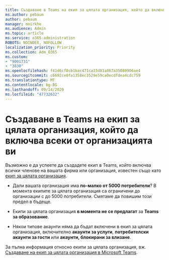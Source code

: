 ```yaml
---
title: Създаване в Teams на екип за цялата организация, който да включва всеки от организацията ви
ms.author: pebaum
author: pebaum
manager: mnirkhe
ms.audience: Admin
ms.topic: article
ms.service: o365-administration
ROBOTS: NOINDEX, NOFOLLOW
localization_priority: Priority
ms.collection: Adm_O365
ms.custom:
- "9001731"
- "3830"
ms.openlocfilehash: f41d6cf8cb1bac471ca33d81a867a35080906ae4
ms.sourcegitcommit: c6692ce0fa1358ec3529e59ca0ecdfdea4cdc759
ms.translationtype: MT
ms.contentlocale: bg-BG
ms.lasthandoff: 09/14/2020
ms.locfileid: "47732632"
---
```

# <a name="create-an-org-wide-team-that-includes-everyone-in-your-organization"></a>Създаване в Teams на екип за цялата организация, който да включва всеки от организацията ви

Възможно е да успеете да създадете екип в Teams, който включва всички членове на вашата фирма или организация, известен също като [екип за цялата организация](https://docs.microsoft.com/microsoftteams/create-an-org-wide-team).

- Дали вашата организация има **по-малко от 5000 потребители**? В момента екипите за цялата организация са ограничени до организации с до 5000 потребители. Смятаме да повишим този предел в бъдеще.

- Екипи за цялата организация **в момента не се предлагат** за **Teams за образование**.

- Някои типове акаунти няма да бъдат включени в екип за цялата организация, включително **акаунти за услуги**, **потребителски акаунти за гости** или **акаунти, блокирани за влизане**.

За пълна информация относно екипи за цялата организация, вж. [Създаване на екип за цялата организация в Microsoft Teams](https://docs.microsoft.com/microsoftteams/create-an-org-wide-team). 
